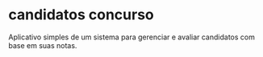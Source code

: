 # candidatos concurso

Aplicativo simples de um sistema para gerenciar e avaliar candidatos com base em suas notas.

 
